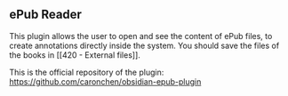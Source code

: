## ePub Reader
This plugin allows the user to open and see the content of ePub files, to create annotations directly inside the system. You should save the files of the books in [[420 - External files]].

This is the official repository of the plugin: https://github.com/caronchen/obsidian-epub-plugin